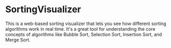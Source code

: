 # SortingVisualizer
This is a web-based sorting visualizer that lets you see how different sorting algorithms work in real time. It's a great tool for understanding the core concepts of algorithms like Bubble Sort, Selection Sort, Insertion Sort, and Merge Sort.
